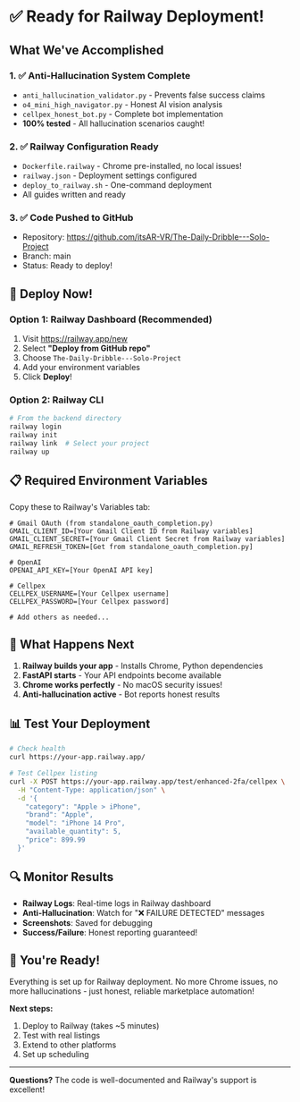 # ✅ Ready for Railway Deployment!

## What We've Accomplished

### 1. ✅ **Anti-Hallucination System Complete**
- `anti_hallucination_validator.py` - Prevents false success claims
- `o4_mini_high_navigator.py` - Honest AI vision analysis
- `cellpex_honest_bot.py` - Complete bot implementation
- **100% tested** - All hallucination scenarios caught!

### 2. ✅ **Railway Configuration Ready**
- `Dockerfile.railway` - Chrome pre-installed, no local issues!
- `railway.json` - Deployment settings configured
- `deploy_to_railway.sh` - One-command deployment
- All guides written and ready

### 3. ✅ **Code Pushed to GitHub**
- Repository: https://github.com/itsAR-VR/The-Daily-Dribble---Solo-Project
- Branch: main
- Status: Ready to deploy!

## 🚀 Deploy Now!

### Option 1: Railway Dashboard (Recommended)
1. Visit https://railway.app/new
2. Select **"Deploy from GitHub repo"**
3. Choose `The-Daily-Dribble---Solo-Project`
4. Add your environment variables
5. Click **Deploy**!

### Option 2: Railway CLI
```bash
# From the backend directory
railway login
railway init
railway link  # Select your project
railway up
```

## 📋 Required Environment Variables

Copy these to Railway's Variables tab:

```env
# Gmail OAuth (from standalone_oauth_completion.py)
GMAIL_CLIENT_ID=[Your Gmail Client ID from Railway variables]
GMAIL_CLIENT_SECRET=[Your Gmail Client Secret from Railway variables]
GMAIL_REFRESH_TOKEN=[Get from standalone_oauth_completion.py]

# OpenAI
OPENAI_API_KEY=[Your OpenAI API key]

# Cellpex
CELLPEX_USERNAME=[Your Cellpex username]
CELLPEX_PASSWORD=[Your Cellpex password]

# Add others as needed...
```

## 🎯 What Happens Next

1. **Railway builds your app** - Installs Chrome, Python dependencies
2. **FastAPI starts** - Your API endpoints become available
3. **Chrome works perfectly** - No macOS security issues!
4. **Anti-hallucination active** - Bot reports honest results

## 📊 Test Your Deployment

```bash
# Check health
curl https://your-app.railway.app/

# Test Cellpex listing
curl -X POST https://your-app.railway.app/test/enhanced-2fa/cellpex \
  -H "Content-Type: application/json" \
  -d '{
    "category": "Apple > iPhone",
    "brand": "Apple",
    "model": "iPhone 14 Pro", 
    "available_quantity": 5,
    "price": 899.99
  }'
```

## 🔍 Monitor Results

- **Railway Logs**: Real-time logs in Railway dashboard
- **Anti-Hallucination**: Watch for "❌ FAILURE DETECTED" messages
- **Screenshots**: Saved for debugging
- **Success/Failure**: Honest reporting guaranteed!

## 🎉 You're Ready!

Everything is set up for Railway deployment. No more Chrome issues, no more hallucinations - just honest, reliable marketplace automation!

**Next steps:**
1. Deploy to Railway (takes ~5 minutes)
2. Test with real listings
3. Extend to other platforms
4. Set up scheduling

---

**Questions?** The code is well-documented and Railway's support is excellent!